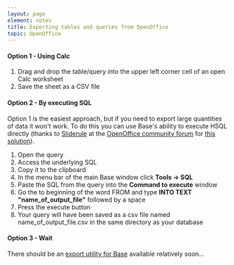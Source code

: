 ```yaml
---
layout: page
element: notes
title: Exporting tables and queries from OpenOffice
topic: OpenOffice
---
```


#### Option 1 - Using Calc

1.  Drag and drop the table/query into the upper left corner cell of an
    open Calc worksheet
2.  Save the sheet as a CSV file

#### Option 2 - By executing SQL

Option 1 is the easiest approach, but if you need to export large
quantities of data it won't work. To do this you can use Base's ability
to execute HSQL directly (thanks to
[Sliderule](http://user.services.openoffice.org/en/forum/memberlist.php?mode=viewprofile&u=761)
at the [OpenOffice community
forum](http://user.services.openoffice.org/en/forum/index.php) for [this
solution](http://user.services.openoffice.org/en/forum/viewtopic.php?f=13&t=5009#p23249)).

1.  Open the query
2.  Access the underlying SQL
3.  Copy it to the clipboard
4.  In the menu bar of the main Base window click **Tools -> SQL**
5.  Paste the SQL from the query into the **Command to execute** window
6.  Go the to beginning of the word FROM and type **INTO TEXT
    "name_of_output_file"** followed by a space
7.  Press the execute button
8.  Your query will have been saved as a csv file named
    name_of_output_file.csv in the same directory as your database

#### Option 3 - Wait

There should be an [export utility for
Base](http://wiki.services.openoffice.org/wiki/Export_Manager) available
relatively soon...
